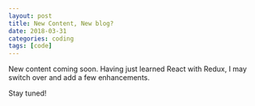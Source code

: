 ```yaml
---
layout: post
title: New Content, New blog?
date: 2018-03-31
categories: coding
tags: [code]
---
```


New content coming soon.  Having just learned React with Redux, I may switch over
and add a few enhancements.

Stay tuned!
